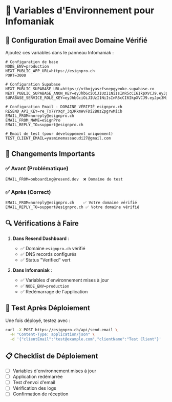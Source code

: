 # 🔧 Variables d'Environnement pour Infomaniak

## 📧 Configuration Email avec Domaine Vérifié

Ajoutez ces variables dans le panneau Infomaniak :

```env
# Configuration de base
NODE_ENV=production
NEXT_PUBLIC_APP_URL=https://esignpro.ch
PORT=3000

# Configuration Supabase
NEXT_PUBLIC_SUPABASE_URL=https://vtbojyaszfsnepgyeoke.supabase.co
NEXT_PUBLIC_SUPABASE_ANON_KEY=eyJhbGciOiJIUzI1NiIsInR5cCI6IkpXVCJ9.eyJpc3MiOiJzdXBhYmFzZSIsInJlZiI6InZ0Ym9qeWFzemZzbmVwZ3llb2tlIiwicm9sZSI6ImFub24iLCJpYXQiOjE3NTg0OTM1ODMsImV4cCI6MjA3NDA2OTU4M30.CAILVDhosSQ1aMd9XTrGLvOIF15R4Kv3rbzSVqz0Tng
SUPABASE_SERVICE_ROLE_KEY=eyJhbGciOiJIUzI1NiIsInR5cCI6IkpXVCJ9.eyJpc3MiOiJzdXBhYmFzZSIsInJlZiI6InZ0Ym9qeWFzemZzbmVwZ3llb2tlIiwicm9sZSI6InNlcnZpY2Vfcm9sZSIsImlhdCI6MTc1ODQ5MzU4MywiZXhwIjoyMDc0MDY5NTgzfQ.imbjVr7_cM5p9BJ_RMyUiuPfJhn5IpVQ1i18XauZ4vg

# Configuration Email - DOMAINE VÉRIFIÉ esignpro.ch
RESEND_API_KEY=re_Tx7YrXqY_3qJRkmWvFDi2B8zZpgrwMiCb
EMAIL_FROM=noreply@esignpro.ch
EMAIL_FROM_NAME=eSignPro
EMAIL_REPLY_TO=support@esignpro.ch

# Email de test (pour développement uniquement)
TEST_CLIENT_EMAIL=yasminemassaoudi27@gmail.com
```

## 🎯 Changements Importants

### ✅ Avant (Problématique)
```
EMAIL_FROM=onboarding@resend.dev  ❌ Domaine de test
```

### ✅ Après (Correct)
```
EMAIL_FROM=noreply@esignpro.ch    ✅ Votre domaine vérifié
EMAIL_REPLY_TO=support@esignpro.ch ✅ Votre domaine vérifié
```

## 🔍 Vérifications à Faire

1. **Dans Resend Dashboard** :
   - ✅ Domaine `esignpro.ch` vérifié
   - ✅ DNS records configurés
   - ✅ Status "Verified" vert

2. **Dans Infomaniak** :
   - ✅ Variables d'environnement mises à jour
   - ✅ `NODE_ENV=production`
   - ✅ Redémarrage de l'application

## 🚀 Test Après Déploiement

Une fois déployé, testez avec :
```bash
curl -X POST https://esignpro.ch/api/send-email \
  -H "Content-Type: application/json" \
  -d '{"clientEmail":"test@example.com","clientName":"Test Client"}'
```

## 📋 Checklist de Déploiement

- [ ] Variables d'environnement mises à jour
- [ ] Application redémarrée
- [ ] Test d'envoi d'email
- [ ] Vérification des logs
- [ ] Confirmation de réception
